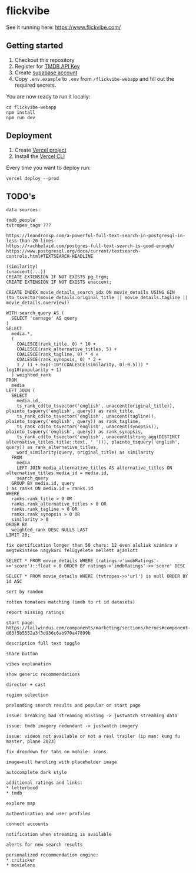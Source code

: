 # flickvibe

See it running here: https://www.flickvibe.com/

## Getting started

1. Checkout this repository
2. Register for [TMDB API Key](https://developers.themoviedb.org/3/getting-started/introduction)
3. Create [supabase account](https://app.supabase.com/)
4. Copy `.env.example` to `.env` from `/flickvibe-webapp` and fill out the required secrets.

You are now ready to run it locally:
```shell
cd flickvibe-webapp
npm install
npm run dev
```

## Deployment

1. Create [Vercel project](https://vercel.com/dashboard)
2. Install the [Vercel CLI](https://vercel.com/docs/cli)

Every time you want to deploy run:
```shell
vercel deploy --prod
```


## TODO's
```
data sources:

tmdb_people
tvtropes_tags ???
```

```
https://leandronsp.com/a-powerful-full-text-search-in-postgresql-in-less-than-20-lines
https://rachbelaid.com/postgres-full-text-search-is-good-enough/
https://www.postgresql.org/docs/current/textsearch-controls.html#TEXTSEARCH-HEADLINE

(similarity)
(unaccent(...))
CREATE EXTENSION IF NOT EXISTS pg_trgm;
CREATE EXTENSION IF NOT EXISTS unaccent;

CREATE INDEX movie_details_search_idx ON movie_details USING GIN (to_tsvector(movie_details.original_title || movie_details.tagline || movie_details.overview))

WITH search_query AS (
  SELECT 'carnage' AS query
)
SELECT
  media.*,
  (
	COALESCE(rank_title, 0) * 10 +
	COALESCE(rank_alternative_titles, 5) +
	COALESCE(rank_tagline, 0) * 4 +
	COALESCE(rank_synopsis, 0) * 2 +
	1 / (1 + exp(-10*(COALESCE(similarity, 0)-0.5))) * log10(popularity + 1)
  ) weighted_rank
FROM
  media
LEFT JOIN (
  SELECT
    media.id,
    ts_rank_cd(to_tsvector('english', unaccent(original_title)), plainto_tsquery('english', query)) as rank_title,
    ts_rank_cd(to_tsvector('english', unaccent(tagline)), plainto_tsquery('english', query)) as rank_tagline,
    ts_rank_cd(to_tsvector('english', unaccent(synopsis)), plainto_tsquery('english', query)) as rank_synopsis,
    ts_rank_cd(to_tsvector('english', unaccent(string_agg(DISTINCT alternative_titles.title::text, ' '))), plainto_tsquery('english', query)) as rank_alternative_titles,
    word_similarity(query, original_title) as similarity
  FROM
    media
    LEFT JOIN media_alternative_titles AS alternative_titles ON alternative_titles.media_id = media.id,
	search_query
  GROUP BY media.id, query
) as ranks ON media.id = ranks.id
WHERE
  ranks.rank_title > 0 OR
  ranks.rank_alternative_titles > 0 OR
  ranks.rank_tagline > 0 OR
  ranks.rank_synopsis > 0 OR
  similarity > 0
ORDER BY
  weighted_rank DESC NULLS LAST
LIMIT 20;
```

```
fix certification longer than 50 chars: 12 éven aluliak számára a megtekintése nagykorú felügyelete mellett ajánlott

SELECT * FROM movie_details WHERE (ratings->'imdbRatings'->>'score')::float > 0 ORDER BY ratings->'imdbRatings'->>'score' DESC

SELECT * FROM movie_details WHERE (tvtropes->>'url') is null ORDER BY id ASC

sort by random

rotten tomatoes matching (imdb to rt id datasets)

report missing ratings

start page: https://tailwindui.com/components/marketing/sections/heroes#component-d63f5b5552a3f3d936c6ab970a47899b

description full text toggle

share button

vibes explanation

show generic recommendations

director + cast

region selection

preloading search results and popular on start page

issue: breaking bad streaming missing -> justwatch streaming data

issue: tmdb imagery redundant -> justwatch imagery

issue: videos not available or not a real trailer (ip man: kung fu master, plane 2023)

fix dropdown for tabs on mobile: icons

image=null handling with placeholder image

autocomplete dark style

additional ratings and links:
* letterboxd
* tmdb

explore map

authentication and user profiles

connect accounts

notification when streaming is available

alerts for new search results

personalized recommendation engine:
* criticker
* movielens
```
